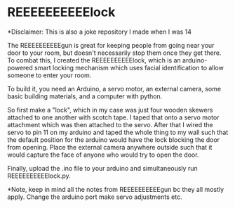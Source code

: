 # REEEEEEEEEElock

*Disclaimer: This is also a joke repository I made when I was 14


The REEEEEEEEEEgun is great for keeping people from going near your door to your room, but doesn't necessarily stop them once they get there. To combat this, I created the REEEEEEEEEElock, which is an arduino-powered smart locking mechanism which uses facial identification to allow someone to enter your room. 

To build it, you need an Arduino, a servo motor, an external camera, some basic building materials, and a computer with python. 

So first make a "lock", which in my case was just four wooden skewers attached to one another with scotch tape. I taped that onto a servo motor attachment which was then attached to the servo. After that I wired the servo to pin 11 on my arduino and taped the whole thing to my wall such that the default position for the arduino would have the lock blocking the door from opening. Place the external camera anywhere outside such that it would capture the face of anyone who would try to open the door. 

Finally, upload the .ino file to your arduino and simultaneously run REEEEEEEEEElock.py. 

*Note, keep in mind all the notes from REEEEEEEEEEgun bc they all mostly apply. Change the arduino port make servo adjustments etc.


